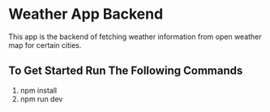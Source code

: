 # Weather App Backend
This app is the backend of fetching weather information from open weather map for certain cities. 
## To Get Started Run The Following Commands
1. npm install
2. npm run dev
